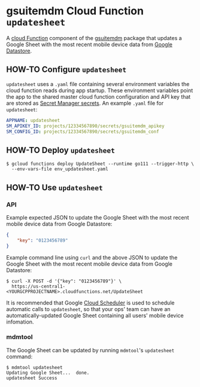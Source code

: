 # gsuitemdm Cloud Function `updatesheet` #

A [cloud Function](https://cloud.google.com/functions/) component of the [gsuitemdm](https://github.com/rickt/gsuitemdm) package that updates a Google Sheet with the most recent mobile device data from [Google Datastore](https://cloud.google.com/datastore/).

## HOW-TO Configure `updatesheet` ##
`updatesheet` uses a `.yaml` file containing several environment variables the cloud function reads during app startup. These environment variables point the app to the shared master cloud function configuration and API key that are stored as [Secret Manager secrets](https://cloud.google.com/secret-manager/docs/managing-secrets). An example `.yaml` file for `updatesheet`:

```yaml
APPNAME: updatesheet
SM_APIKEY_ID: projects/12334567890/secrets/gsuitemdm_apikey
SM_CONFIG_ID: projects/12334567890/secrets/gsuitemdm_conf
```

## HOW-TO Deploy `updatesheet` ##
```
$ gcloud functions deploy UpdateSheet --runtime go111 --trigger-http \
  --env-vars-file env_updatesheet.yaml 
```

## HOW-TO Use `updatesheet` ##

### API ###
Example expected JSON to update the Google Sheet with the most recent mobile device data from Google Datastore:

```json
{
	"key": "0123456789"
}
```

Example command line using `curl` and the above JSON to update the Google Sheet with the most recent mobile device data from Google Datastore:

```
$ curl -X POST -d '{"key": "0123456789"}' \
  https://us-central1-<YOURGCPPROJECTNAME>.cloudfunctions.net/UpdateSheet
```

It is recommended that Google [Cloud Scheduler](https://cloud.google.com/scheduler/) is used to schedule automatic calls to `updatesheet`, so that your ops' team can have an automatically-updated Google Sheet containing all users' mobile device infomation.

### mdmtool ###
The Google Sheet can be updated by running `mdmtool`'s `updatesheet` command:

```
$ mdmtool updatesheet
Updating Google Sheet...  done.
updatesheet Success
```

